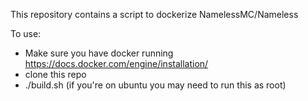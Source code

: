 This repository contains a script to dockerize NamelessMC/Nameless

To use:
 - Make sure you have docker running https://docs.docker.com/engine/installation/
 - clone this repo
 - ./build.sh (if you're on ubuntu you may need to run this as root)

